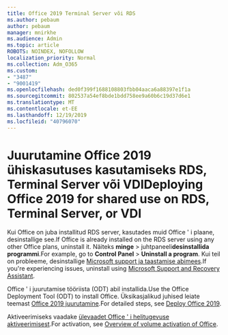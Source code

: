 ```yaml
---
title: Office 2019 Terminal Server või RDS
ms.author: pebaum
author: pebaum
manager: mnirkhe
ms.audience: Admin
ms.topic: article
ROBOTS: NOINDEX, NOFOLLOW
localization_priority: Normal
ms.collection: Adm_O365
ms.custom:
- "3487"
- "9001419"
ms.openlocfilehash: ded0f399f1688108803fbb04aaca6a88397e1f1a
ms.sourcegitcommit: 802537a54ef8bde1bdd758ee9a60b6c19d37d6e1
ms.translationtype: MT
ms.contentlocale: et-EE
ms.lasthandoff: 12/19/2019
ms.locfileid: "40796070"
---
```

# <a name="deploying-office-2019-for-shared-use-on-rds-terminal-server-or-vdi"></a><span data-ttu-id="38c48-102">Juurutamine Office 2019 ühiskasutuses kasutamiseks RDS, Terminal Server või VDI</span><span class="sxs-lookup"><span data-stu-id="38c48-102">Deploying Office 2019 for shared use on RDS, Terminal Server, or VDI</span></span>

<span data-ttu-id="38c48-103">Kui Office on juba installitud RDS server, kasutades muid Office ' i plaane, desinstallige see.</span><span class="sxs-lookup"><span data-stu-id="38c48-103">If Office is already installed on the RDS server using any other Office plans, uninstall it.</span></span> <span data-ttu-id="38c48-104">Näiteks **minge** > juhtpaneeli**desinstallida programmi**.</span><span class="sxs-lookup"><span data-stu-id="38c48-104">For example, go to **Control Panel** > **Uninstall a program**.</span></span> <span data-ttu-id="38c48-105">Kui teil on probleeme, desinstallige [Microsoft support ja taastamise abimees](https://aka.ms/SARA-OfficeUninstall-Alchemy).</span><span class="sxs-lookup"><span data-stu-id="38c48-105">If you're experiencing issues, uninstall using [Microsoft Support and Recovery Assistant](https://aka.ms/SARA-OfficeUninstall-Alchemy).</span></span> 

<span data-ttu-id="38c48-106">Office ' i juurutamise tööriista (ODT) abil installida.</span><span class="sxs-lookup"><span data-stu-id="38c48-106">Use the Office Deployment Tool (ODT) to install Office.</span></span> <span data-ttu-id="38c48-107">Üksikasjalikud juhised leiate teemast [Office 2019 juurutamine](https://docs.microsoft.com/deployoffice/office2019/deploy).</span><span class="sxs-lookup"><span data-stu-id="38c48-107">For detailed steps, see [Deploy Office 2019](https://docs.microsoft.com/deployoffice/office2019/deploy).</span></span>

<span data-ttu-id="38c48-108">Aktiveerimiseks vaadake [ülevaadet Office ' i helitugevuse aktiveerimisest](https://docs.microsoft.com/deployoffice/vlactivation/plan-volume-activation-of-office).</span><span class="sxs-lookup"><span data-stu-id="38c48-108">For activation, see [Overview of volume activation of Office](https://docs.microsoft.com/deployoffice/vlactivation/plan-volume-activation-of-office).</span></span>